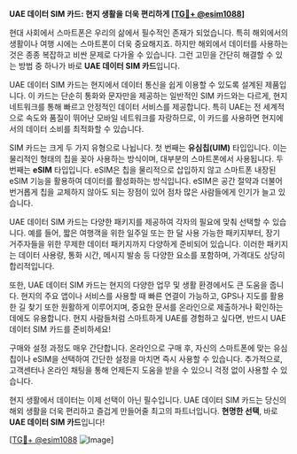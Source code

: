 **UAE 데이터 SIM 카드: 현지 생활을 더욱 편리하게 [[TG💪+ @esim1088](https://t.me/s/esim1088)]**

현대 사회에서 스마트폰은 우리의 삶에서 필수적인 존재가 되었습니다. 특히 해외에서의 생활이나 여행 시에는 스마트폰이 더욱 중요해지죠. 하지만 해외에서 데이터를 사용하는 것은 종종 복잡하고 비싼 문제로 다가올 수 있습니다. 그런 고민을 간단히 해결할 수 있는 방법 중 하나가 바로 **UAE 데이터 SIM 카드**입니다.

UAE 데이터 SIM 카드는 현지에서 데이터 통신을 쉽게 이용할 수 있도록 설계된 제품입니다. 이 카드는 단순히 통화와 문자만을 제공하는 일반적인 SIM 카드와는 다르게, 현지 네트워크를 통해 빠르고 안정적인 데이터 서비스를 제공합니다. 특히 UAE는 전 세계적으로 속도와 품질이 뛰어난 모바일 네트워크를 자랑하므로, 이 카드를 사용하면 현지에서의 데이터 소비를 최적화할 수 있습니다.

SIM 카드는 크게 두 가지 유형으로 나뉩니다. 첫 번째는 **유심칩(UIM)** 타입입니다. 이는 물리적인 형태의 칩을 꽂아 사용하는 방식이며, 대부분의 스마트폰에서 사용됩니다. 두 번째는 **eSIM** 타입입니다. eSIM은 칩을 물리적으로 삽입하지 않고 스마트폰 내장된 eSIM 기능을 활용하여 데이터를 활성화하는 방식입니다. eSIM은 공간 절약과 더불어 번거롭게 칩을 교체하지 않아도 되는 장점이 있어 점차 많은 사람들에게 인기가 늘고 있습니다.

UAE 데이터 SIM 카드는 다양한 패키지를 제공하여 각자의 필요에 맞춰 선택할 수 있습니다. 예를 들어, 짧은 여행객을 위한 일주일 또는 한 달 사용 가능한 패키지부터, 장기 거주자들을 위한 무제한 데이터 패키지까지 다양하게 준비되어 있습니다. 이러한 패키지는 데이터 사용량, 통화 시간, 메시지 발송 등 다양한 요소를 포함하며, 가격대도 상당히 합리적입니다.

또한, UAE 데이터 SIM 카드는 현지의 다양한 업무 및 생활 환경에서도 큰 도움을 줍니다. 현지의 주요 앱이나 서비스를 사용할 때 빠른 연결이 가능하고, GPS나 지도를 활용한 길 찾기 또한 원활하게 이루어지며, 중요한 문서를 온라인으로 제출하거나 확인하는 데에도 유용합니다. 현지 사람들처럼 스마트하게 UAE를 경험하고 싶다면, 반드시 UAE 데이터 SIM 카드를 준비하세요!

구매와 설정 과정도 매우 간단합니다. 온라인으로 구매 후, 자신의 스마트폰에 맞는 유심칩이나 eSIM을 선택하여 간단한 설정을 마치면 즉시 사용할 수 있습니다. 추가적으로, 고객센터나 온라인 채팅을 통해 언제든지 도움을 받을 수 있으니 걱정 없이 사용할 수 있습니다.

현지 생활에서 데이터는 이제 선택이 아닌 필수입니다. UAE 데이터 SIM 카드는 당신의 해외 생활을 더욱 편리하고 즐겁게 만들어줄 최고의 파트너입니다. **현명한 선택**, 바로 **UAE 데이터 SIM 카드**입니다! 

[[TG💪+ @esim1088](https://t.me/s/esim1088) ![Image](https://i.postimg.cc/Y0z9fWf4/image.png)]